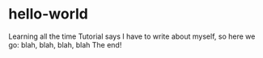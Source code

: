 # hello-world
Learning all the time
Tutorial says I have to write about myself, so here we go:
blah, blah, blah, blah
The end!
